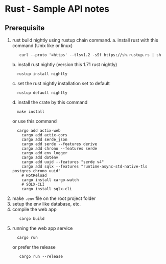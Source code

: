 # Rust - Sample API notes

## Prerequisite
1. rust build nightly using rustup chain command.
    a. install rust with this command (Unix like or linux)
    ```shell
       curl --proto '=https' --tlsv1.2 -sSf https://sh.rustup.rs | sh
    ```
    b. install rust nightly (version this 1.71 rust nightly)
    ```shell
      rustup install nightly
    ```
    c. set the rust nightly installation set to default 
    ```shell
      rustup default nightly
    ```
    d. install the crate by this command
    ```shell
      make install
    ```
    or use this command
    ```shell
      cargo add actix-web
        cargo add actix-cors
        cargo add serde_json
        cargo add serde --features derive
        cargo add chrono --features serde
        cargo add env_logger
        cargo add dotenv
        cargo add uuid --features "serde v4"
        cargo add sqlx --features "runtime-async-std-native-tls postgres chrono uuid"
        # HotReload
        cargo install cargo-watch
        # SQLX-CLI
        cargo install sqlx-cli
    ```
2. make `.env` file on the root project folder
3. setup the env like database, etc.
4. compile the web app
   ```shell
      cargo build
    ```
5. running the web app service
    ```shell
      cargo run 
    ```
   or prefer the release
   ```shell
      cargo run --release
   ```
    
